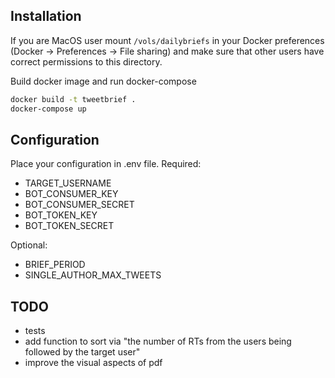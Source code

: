 ## Installation
If you are MacOS user mount `/vols/dailybriefs` in your Docker preferences (Docker -> Preferences -> File sharing) and make sure that other users have correct permissions to this directory.

Build docker image and run docker-compose
```bash
docker build -t tweetbrief .
docker-compose up
```

## Configuration
Place your configuration in .env file.
Required:
- TARGET_USERNAME
- BOT_CONSUMER_KEY
- BOT_CONSUMER_SECRET
- BOT_TOKEN_KEY
- BOT_TOKEN_SECRET

Optional:
- BRIEF_PERIOD
- SINGLE_AUTHOR_MAX_TWEETS


## TODO
- tests
- add function to sort via "the number of RTs from the users being followed by the target user"
- improve the visual aspects of pdf